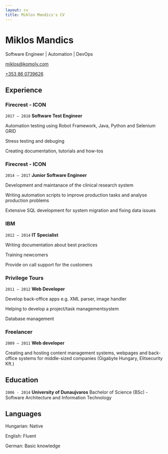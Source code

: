 ```yaml
---
layout: cv
title: Miklos Mandics's CV
---
```

# Miklos Mandics
Software Engineer | Automation | DevOps

<div id="webaddress">
<a href="miklos@komoly.com"><i class="fas fa-envelope"></i> miklos@komoly.com</a>

<a href="tel:+353860739626"><i class="fas fa-mobile"></i> +353 86 0739626</a>
</div>

## Experience

### Firecrest - ICON

`2017 – 2018`
**Software Test Engineer**

Automation testing using Robot Framework, Java, Python and Selenium GRID

Stress testing and debuging

Creating documentation, tutorials and how-tos

### Firecrest - ICON

`2014 – 2017`
**Junior Software Engineer**

Development and maintanace of the clinical research system

Writing automation scripts to improve production tasks and analyse production problems

Extensive SQL development for system migration and fixing data issues

### IBM

`2012 – 2014`
**IT Specialist**

Writing documentation about best practices

Training newcomers

Provide on call support for the customers

### Privilege Tours

`2011 – 2012`
**Web Developer**

Develop back-office apps e.g. XML parser, image handler

Helping to develop a project/task managementsystem

Database management

### Freelancer

`2009 – 2011`
**Web developer**

Creating and hosting content management systems, webpages and back-office systems for middle-sized companies (Gigabyte Hungary, Elitsecurity Kft.)

## Education

`2006 - 2014`
__University of Dunaujvaros__
Bachelor of Science (BSc) - Software Architecture and Information Technology

## Languages

Hungarian: Native

English: Fluent

German: Basic knowledge


<!-- ### Footer

Last updated: Oct 2019 -->
